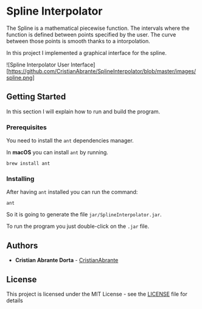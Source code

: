 # Spline Interpolator

The Spline is a mathematical piecewise function. The intervals where the function is defined between points specified by the user. The curve between those points is smooth thanks to a intorpolation. 

In this project I implemented a graphical interface for the spline.

![Spline Interpolator User Interface][https://github.com/CristianAbrante/SplineInterpolator/blob/master/images/spline.png]

## Getting Started

In this section I will explain how to run and build the program.

### Prerequisites

You need to install the `ant` dependencies manager.

In **macOS** you can install `ant` by running.

```
brew install ant
```

### Installing

After having `ant` installed you can run the command:

``` 
ant
```
So it is going to generate the file `jar/SplineInterpolator.jar`.

To run the program you just double-click on the `.jar` file.

## Authors

* **Cristian Abrante Dorta** - [CristianAbrante](https://github.com/CristianAbrante)

## License

This project is licensed under the MIT License - see the [LICENSE](LICENSE) file for details

